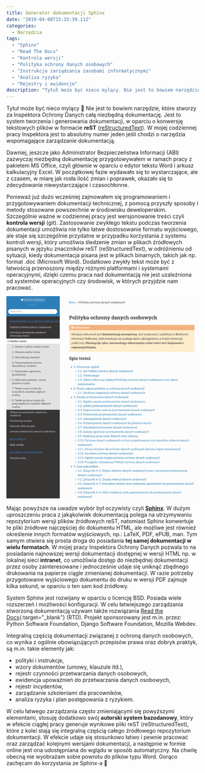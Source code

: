```yaml
---
title: Generator dokumentacji Sphinx
date: "2019-04-08T15:33:39.11Z"
categories:
  - Narzędzia
tags:
  - "Sphinx"
  - "Read The Docs"
  - "Kontrola wersji"
  - "Polityka ochrony danych osobowych"
  - "Instrukcja zarządzania zasobami informatycznymi"
  - "Analiza ryzyka"
  - "Rejestry i ewidencje"
description: "Tytuł może być nieco mylący. Nie jest to bowiem narzędzie, które stworzy za Inspektora Ochrony Danych całą niezbędną dokumentację. Jest to system tworzenia i generowania dokumentacji, w oparciu o konwersję tekstowych plików w formacie reST (reStructuredText)."
---
```


Tytuł może być nieco mylący 🙂 Nie jest to bowiem narzędzie, które stworzy za Inspektora Ochrony Danych całą niezbędną dokumentację. Jest to system tworzenia i generowania dokumentacji, w oparciu o konwersję tekstowych plików w formacie **reST** ([reStructuredText](https://en.wikipedia.org/wiki/ReStructuredText)). W mojej codziennej pracy Inspektora jest to absolutny numer jeden jeśli chodzi o narzędzia wspomagające zarządzanie dokumentacją.

Dawniej, jeszcze jako Administrator Bezpieczeństwa Informacji (ABI) zazwyczaj niezbędną dokumentację przygotowywałem w ramach pracy z pakietem MS Office, czyli głównie w oparciu o edytor tekstu Word i arkusz kalkulacyjny Excel. W początkowej fazie wydawało się to wystarczające, ale z czasem, w miarę jak rosła ilość zmian i poprawek, okazało się to zdecydowanie niewystarczające i czasochłonne.

Ponieważ już dużo wcześniej zajmowałem się programowaniem i przygotowywaniem dokumentacji technicznej, z pomocą przyszły sposoby i metody stosowane powszechnie w środowisku deweloperskim. Szczególnie ważne w codziennej pracy jest wersjonowanie treści czyli **kontrola wersji** (git). Zastosowanie zwykłego tekstu podczas tworzenia dokumentacji umożliwia nie tylko łatwe dostosowanie formatu wyjściowego, ale staje się szczególnie przydatne w przypadku korzystania z systemu kontroli wersji, który umożliwia śledzenie zmian w plikach źródłowych pisanych w języku znaczników reST (reStructuredText), w odróżnieniu od sytuacji, kiedy dokumentacja pisana jest w plikach binarnych, takich jak np. format .doc (Microsoft Word). Dodatkowo zwykły tekst może być z łatwością przenoszony między różnymi platformami i systemami operacyjnymi, dzięki czemu praca nad dokumentacją nie jest uzależniona od systemów operacyjnych czy środowisk, w których przyjdzie nam pracować.

![Przykładowy ekran startowy dokumentacji online Sphinx w szablonie Read The Docs](/media/2019-04-08/readthedocs-sphinx.png)

Mając powyższe na uwadze wybór był oczywisty czyli [**Sphinx**](https://www.sphinx-doc.org/en/master/index.html). W dużym uproszczeniu praca z jakąkolwiek dokumentacją polega na utrzymywaniu repozytorium wersji plików źródłowych reST, natomiast Sphinx konwertuje te pliki źródłowe najczęściej do dokumentu HTML, ale możliwe jest również określenie innych formatów wyjściowych, np.: LaTeX, PDF, ePUB, man. Tym samym otwiera się prosta droga do posiadania **tej samej dokumentacji w wielu formatach**. W mojej pracy Inspektora Ochrony Danych pozwala to na posiadanie najnowszej wersji dokumentacji dostępnej w wersji HTML np. w lokalnej sieci **intranet**, co umożliwia dostęp do niezbędnej dokumentacji przez osoby zainteresowane i jednocześnie udaje się uniknąć zbędnego drukowania na papierze ciągle zmienianej dokumentacji. W razie potrzeby przygotowanie wyjściowego dokumentu do druku w wersji PDF zajmuje kilka sekund, w oparciu o ten sam kod źródłowy.

System Sphinx jest rozwijany w oparciu o licencję BSD. Posiada wiele rozszerzeń i możliwości konfiguracji. W celu łatwiejszego zarządzania stworzoną dokumentacją używam także rozwiązania [Read the Docs](https://readthedocs.org/){:target="_blank"} (RTD). Projekt sponsorowany jest m.in. przez: Python Software Foundation, Django Software Foundation, Mozilla Webdev.

Integralną częścią dokumentacji związanej z ochroną danych osobowych, co wynika z ogólnie obowiązujących przepisów prawa oraz dobryk praktyk, są m.in. takie elementy jak:
* polityki i instrukcje,
* wzory dokumentów (umowy, klauzule itd.),
* rejestr czynności przetwarzania danych osobowych,
* ewidencja upoważnień do przetwarzania danych osobowych,
* rejestr incydentów,
* zarządzanie szkoleniami dla pracowników,
* analiza ryzyka i plan postępowania z ryzykiem.

W celu łatwego zarządzania często zmieniającymi się powyższymi elementami, stosuję dodatkowo swój **autorski system bazodanowy**, który w efekcie ciągłej pracy generuje wynikowe pliki reST (reStructuredText), które z kolei stają się integralną częścią całego źródłowego repozytorium dokumentacji. W efekcie udaje się stosunkowo łatwo i pewnie pracować oraz zarządzać kolejnymi wersjami dokumentacji, a następnie w formie online jest ona udostępniana do wglądu w sposób automatyczny. Na chwilę obecną nie wyobrażam sobie powrotu do plików typu Word. Gorąco zachęcam do korzystania ze Sphinx-a 🙂